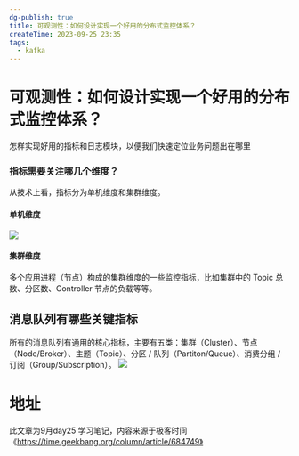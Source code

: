 ```yaml
---
dg-publish: true
title: 可观测性：如何设计实现一个好用的分布式监控体系？
createTime: 2023-09-25 23:35
tags:
  - kafka
---
```

# 可观测性：如何设计实现一个好用的分布式监控体系？
怎样实现好用的指标和日志模块，以便我们快速定位业务问题出在哪里

### 指标需要关注哪几个维度？

从技术上看，指标分为单机维度和集群维度。

#### 单机维度

![](https://static001.geekbang.org/resource/image/ba/cb/ba53de20a22eba0992b1dc6f1688a4cb.jpg?wh=10666x6000)


#### 集群维度
多个应用进程（节点）构成的集群维度的一些监控指标，比如集群中的 Topic 总数、分区数、Controller 节点的负载等等。

## 消息队列有哪些关键指标
所有的消息队列有通用的核心指标，主要有五类：集群（Cluster）、节点（Node/Broker）、主题（Topic）、分区 / 队列（Partiton/Queue）、消费分组 / 订阅（Group/Subscription）。
![](https://static001.geekbang.org/resource/image/9d/e5/9de541eb1301dcbfacfa398181ec71e5.jpg?wh=10666x6000)





# 地址

此文章为9月day25 学习笔记，内容来源于极客时间《https://time.geekbang.org/column/article/684749》
